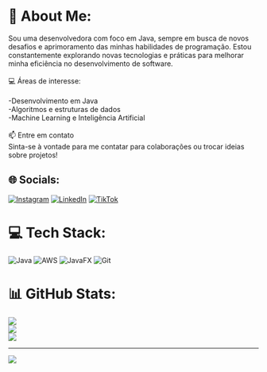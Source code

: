 # 💫 About Me:
Sou uma desenvolvedora com foco em Java, sempre em busca de novos desafios e aprimoramento das minhas habilidades de programação. Estou constantemente explorando novas tecnologias e práticas para melhorar minha eficiência no desenvolvimento de software.<br><br>💻 Áreas de interesse:<br><br>-Desenvolvimento em Java<br>-Algoritmos e estruturas de dados<br>-Machine Learning e Inteligência Artificial<br><br>📫 Entre em contato<br>Sinta-se à vontade para me contatar para colaborações ou trocar ideias sobre projetos!


## 🌐 Socials:
[![Instagram](https://img.shields.io/badge/Instagram-%23E4405F.svg?logo=Instagram&logoColor=white)](https://instagram.com/biancasuarz) [![LinkedIn](https://img.shields.io/badge/LinkedIn-%230077B5.svg?logo=linkedin&logoColor=white)](https://linkedin.com/in/biancasuarz) [![TikTok](https://img.shields.io/badge/TikTok-%23000000.svg?logo=TikTok&logoColor=white)](https://tiktok.com/@biancasuarzdev) 

# 💻 Tech Stack:
![Java](https://img.shields.io/badge/java-%23ED8B00.svg?style=for-the-badge&logo=openjdk&logoColor=white) ![AWS](https://img.shields.io/badge/AWS-%23FF9900.svg?style=for-the-badge&logo=amazon-aws&logoColor=white) ![JavaFX](https://img.shields.io/badge/javafx-%23FF0000.svg?style=for-the-badge&logo=javafx&logoColor=white) ![Git](https://img.shields.io/badge/git-%23F05033.svg?style=for-the-badge&logo=git&logoColor=white)
# 📊 GitHub Stats:
![](https://github-readme-stats.vercel.app/api?username=biancasuarz&theme=dark&hide_border=false&include_all_commits=false&count_private=false)<br/>
![](https://github-readme-streak-stats.herokuapp.com/?user=biancasuarz&theme=dark&hide_border=false)<br/>
![](https://github-readme-stats.vercel.app/api/top-langs/?username=biancasuarz&theme=dark&hide_border=false&include_all_commits=false&count_private=false&layout=compact)

---
[![](https://visitcount.itsvg.in/api?id=biancasuarz&icon=0&color=0)](https://visitcount.itsvg.in)

<!-- Proudly created with GPRM ( https://gprm.itsvg.in ) -->
